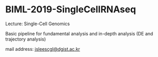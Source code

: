 # BIML-2019-SingleCellRNAseq

Lecture: Single-Cell Genomics

Basic pipeline for fundamental analysis and in-depth analysis (DE and trajectory analysis)

mail address: jsleescgl@dgist.ac.kr
